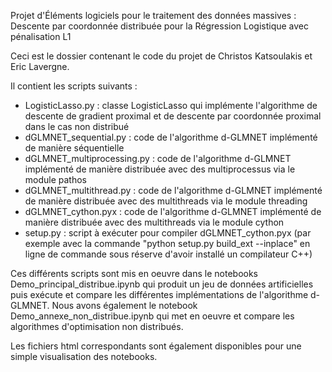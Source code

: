 Projet d'Éléments logiciels pour le traitement des données massives : Descente par coordonnée distribuée pour la Régression Logistique avec pénalisation L1

Ceci est le dossier contenant le code du projet de Christos Katsoulakis et Eric Lavergne.

Il contient les scripts suivants : 
<ul>
<li>LogisticLasso.py : classe LogisticLasso qui implémente l'algorithme de descente de gradient proximal et de descente par coordonnée proximal dans le cas non distribué </li>
<li>dGLMNET_sequential.py : code de l'algorithme d-GLMNET implémenté de manière séquentielle  </li>
<li>dGLMNET_multiprocessing.py : code de l'algorithme d-GLMNET implémenté de manière distribuée avec des multiprocessus via le module pathos</li>
<li>dGLMNET_multithread.py : code de l'algorithme d-GLMNET implémenté de manière distribuée avec des multithreads via le module threading</li>
<li>dGLMNET_cython.pyx : code de l'algorithme d-GLMNET implémenté de manière distribuée avec des multithreads via le module cython</li>
<li>setup.py : script à exécuter pour compiler dGLMNET_cython.pyx (par exemple avec la commande "python setup.py build_ext --inplace" en ligne de commande sous réserve d'avoir installé un compilateur C++) </li>
</ul>

Ces différents scripts sont mis en oeuvre dans le notebooks Demo_principal_distribue.ipynb qui produit un jeu de données artificielles puis exécute et compare les différentes implémentations de l'algorithme d-GLMNET. Nous avons également  le notebook Demo_annexe_non_distribue.ipynb qui met en oeuvre et compare les algorithmes d'optimisation non distribués.

Les fichiers html correspondants sont également disponibles pour une simple visualisation des notebooks.